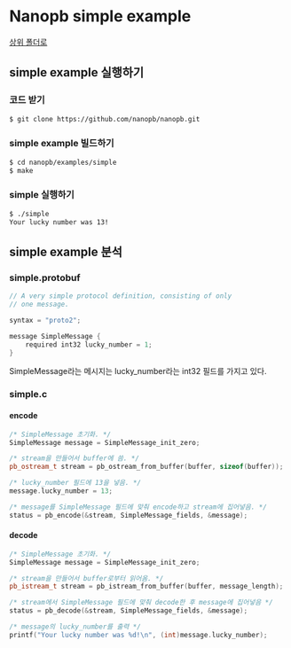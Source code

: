 # Nanopb simple example

[상위 폴더로](index.md)

## simple example 실행하기
### 코드 받기
```bash
$ git clone https://github.com/nanopb/nanopb.git
```

### simple example 빌드하기
```bash
$ cd nanopb/examples/simple
$ make
```

### simple 실행하기
```bash
$ ./simple
Your lucky number was 13!
```

## simple example 분석
### simple.protobuf
```c++
// A very simple protocol definition, consisting of only
// one message.

syntax = "proto2";

message SimpleMessage {
    required int32 lucky_number = 1;
}
```
SimpleMessage라는 메시지는 lucky_number라는 int32 필드를 가지고 있다.

### simple.c
#### encode
```c++
/* SimpleMessage 초기화. */
SimpleMessage message = SimpleMessage_init_zero;

/* stream을 만들어서 buffer에 씀. */
pb_ostream_t stream = pb_ostream_from_buffer(buffer, sizeof(buffer));

/* lucky_number 필드에 13을 넣음. */
message.lucky_number = 13;

/* message를 SimpleMessage 필드에 맞춰 encode하고 stream에 집어넣음. */
status = pb_encode(&stream, SimpleMessage_fields, &message);
```

#### decode
```c++
/* SimpleMessage 초기화. */
SimpleMessage message = SimpleMessage_init_zero;

/* stream을 만들어서 buffer로부터 읽어옴. */
pb_istream_t stream = pb_istream_from_buffer(buffer, message_length);

/* stream에서 SimpleMessage 필드에 맞춰 decode한 후 message에 집어넣음 */
status = pb_decode(&stream, SimpleMessage_fields, &message);

/* message의 lucky_number를 출력 */
printf("Your lucky number was %d!\n", (int)message.lucky_number);
```

